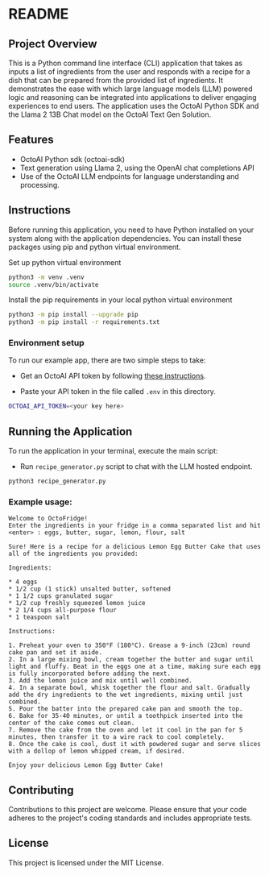 # README

## Project Overview

This is a Python command line interface (CLI) application that takes as inputs a list of ingredients from the user and responds with a recipe for a dish that can be prepared from the provided list of ingredients. It demonstrates the ease with which large language models (LLM) powered logic and reasoning can be integrated into applications to deliver engaging experiences to end users. The application uses the OctoAI Python SDK and the Llama 2 13B Chat model on the OctoAI Text Gen Solution.

## Features

* OctoAI Python sdk (octoai-sdk)
* Text generation using Llama 2, using the OpenAI chat completions API
* Use of the OctoAI LLM endpoints for language understanding and processing.

## Instructions

Before running this application, you need to have Python installed on your system along with the application dependencies. You can install these packages using pip and python virtual environment.

Set up python virtual environment

```bash
python3 -m venv .venv
source .venv/bin/activate
```

Install the pip requirements in your local python virtual environment

```bash
python3 -m pip install --upgrade pip
python3 -m pip install -r requirements.txt
```

### Environment setup

To run our example app, there are two simple steps to take:

- Get an OctoAI API token by following [these instructions](https://docs.octoai.cloud/docs/how-to-create-an-octoai-access-token).

- Paste your API token in the file called `.env` in this directory.

```bash
OCTOAI_API_TOKEN=<your key here>
```

## Running the Application

To run the application in your terminal, execute the main script:

- Run `recipe_generator.py` script to chat with the LLM hosted endpoint.
```bash
python3 recipe_generator.py
```

### Example usage:
```text
Welcome to OctoFridge!
Enter the ingredients in your fridge in a comma separated list and hit <enter> : eggs, butter, sugar, lemon, flour, salt

Sure! Here is a recipe for a delicious Lemon Egg Butter Cake that uses all of the ingredients you provided:

Ingredients:

* 4 eggs
* 1/2 cup (1 stick) unsalted butter, softened
* 1 1/2 cups granulated sugar
* 1/2 cup freshly squeezed lemon juice
* 2 1/4 cups all-purpose flour
* 1 teaspoon salt

Instructions:

1. Preheat your oven to 350°F (180°C). Grease a 9-inch (23cm) round cake pan and set it aside.
2. In a large mixing bowl, cream together the butter and sugar until light and fluffy. Beat in the eggs one at a time, making sure each egg is fully incorporated before adding the next.
3. Add the lemon juice and mix until well combined.
4. In a separate bowl, whisk together the flour and salt. Gradually add the dry ingredients to the wet ingredients, mixing until just combined.
5. Pour the batter into the prepared cake pan and smooth the top.
6. Bake for 35-40 minutes, or until a toothpick inserted into the center of the cake comes out clean.
7. Remove the cake from the oven and let it cool in the pan for 5 minutes, then transfer it to a wire rack to cool completely.
8. Once the cake is cool, dust it with powdered sugar and serve slices with a dollop of lemon whipped cream, if desired.

Enjoy your delicious Lemon Egg Butter Cake!
```


## Contributing

Contributions to this project are welcome. Please ensure that your code adheres to the project's coding standards and includes appropriate tests.

## License

This project is licensed under the MIT License.
